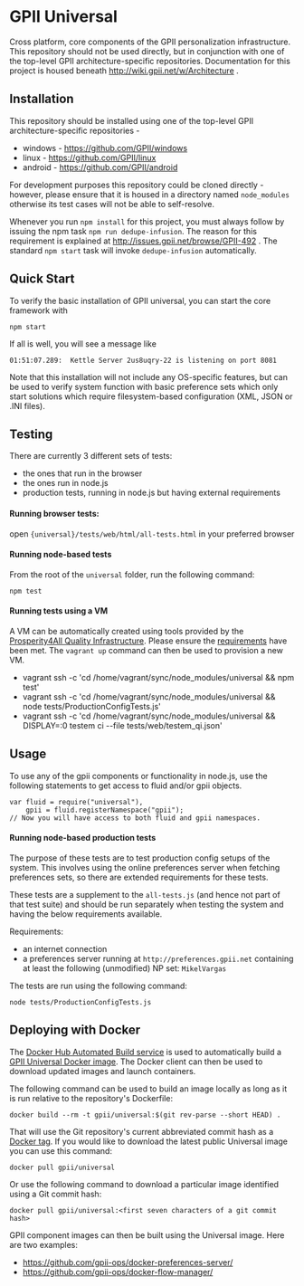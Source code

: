 GPII Universal
==============

Cross platform, core components of the GPII personalization infrastructure. This repository should not be used directly,
but in conjunction with one of the top-level GPII architecture-specific repositories. Documentation for this project is
housed beneath http://wiki.gpii.net/w/Architecture .

Installation
------------

This repository should be installed using one of the top-level GPII architecture-specific repositories -
  * windows - https://github.com/GPII/windows
  * linux - https://github.com/GPII/linux
  * android - https://github.com/GPII/android

For development purposes this repository could be cloned directly - however, please ensure that it is housed
in a directory named `node_modules` otherwise its test cases will not be able to self-resolve.

Whenever you run `npm install` for this project, you must always follow by issuing the npm task `npm run dedupe-infusion`.
The reason for this requirement is explained at http://issues.gpii.net/browse/GPII-492 . The standard `npm start` task will
invoke `dedupe-infusion` automatically.

Quick Start
-----------

To verify the basic installation of GPII universal, you can start the core framework with

    npm start

If all is well, you will see a message like

    01:51:07.289:  Kettle Server 2us8uqry-22 is listening on port 8081

Note that this installation will not include any OS-specific features, but can be used to verify system function with
basic preference sets which only start solutions which require filesystem-based configuration (XML, JSON or .INI files).


Testing
-------

There are currently 3 different sets of tests:
* the ones that run in the browser
* the ones run in node.js
* production tests, running in node.js but having external requirements

#### Running browser tests:
open `{universal}/tests/web/html/all-tests.html` in your preferred browser

#### Running node-based tests
From the root of the `universal` folder, run the following command:

    npm test

#### Running tests using a VM
A VM can be automatically created using tools provided by the [Prosperity4All Quality Infrastructure](https://github.com/GPII/qi-development-environments/). Please ensure the [requirements](https://github.com/GPII/qi-development-environments/#requirements) have been met. The ``vagrant up`` command can then be used to provision a new VM.

- vagrant ssh -c 'cd /home/vagrant/sync/node_modules/universal && npm test'
- vagrant ssh -c 'cd /home/vagrant/sync/node_modules/universal && node tests/ProductionConfigTests.js'
- vagrant ssh -c 'cd /home/vagrant/sync/node_modules/universal && DISPLAY=:0 testem ci --file tests/web/testem_qi.json'

Usage
-----

To use any of the gpii components or functionality in node.js, use the
following statements to get access to fluid and/or gpii objects.

    var fluid = require("universal"),
        gpii = fluid.registerNamespace("gpii");
    // Now you will have access to both fluid and gpii namespaces.


#### Running node-based production tests
The purpose of these tests are to test production config setups of the system. This involves using the online preferences server when fetching preferences sets, so there are extended requirements for these tests.

These tests are a supplement to the `all-tests.js` (and hence not part of that test suite) and should be run separately when testing the system and having the below requirements available.

Requirements:
* an internet connection
* a preferences server running at `http://preferences.gpii.net` containing at least the following (unmodified) NP set: `MikelVargas`

The tests are run using the following command:

    node tests/ProductionConfigTests.js


Deploying with Docker
---------------------

The [Docker Hub Automated Build service](http://docs.docker.com/docker-hub/builds/) is used to automatically build a [GPII Universal Docker image](https://registry.hub.docker.com/u/gpii/universal/). The Docker client can then be used to download updated images and launch containers.

The following command can be used to build an image locally as long as it is run relative to the repository's Dockerfile:

    docker build --rm -t gpii/universal:$(git rev-parse --short HEAD) .

That will use the Git repository's current abbreviated commit hash as a [Docker tag](https://docs.docker.com/reference/commandline/cli/#tag). If you would like to download the latest public Universal image you can use this command:

    docker pull gpii/universal

Or use the following command to download a particular image identified using a Git commit hash:

    docker pull gpii/universal:<first seven characters of a git commit hash>

GPII component images can then be built using the Universal image. Here are two examples:

* https://github.com/gpii-ops/docker-preferences-server/
* https://github.com/gpii-ops/docker-flow-manager/
